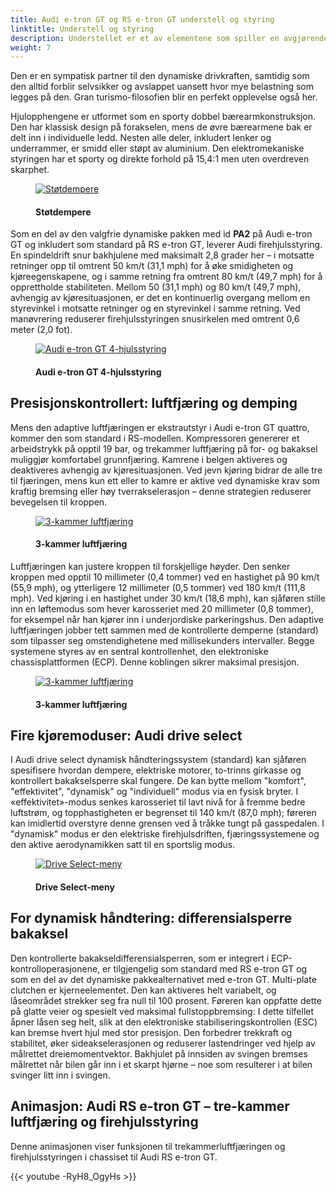 ```yaml
---
title: Audi e-tron GT og RS e-tron GT understell og styring
linktitle: Understell og styring
description: Understellet er et av elementene som spiller en avgjørende rolle for å forme den harmoniske helhetskarakteren til Audi e-tron GT quattro og RS e-tron GT.
weight: 7
---
```

  <!-- markdownlint-disable MD033 -->
Den er en sympatisk partner til den dynamiske drivkraften, samtidig som den alltid forblir selvsikker og avslappet uansett hvor mye belastning som legges på den. Gran turismo-filosofien blir en perfekt opplevelse også her.

Hjulopphengene er utformet som en sporty dobbel bærearmkonstruksjon. Den har klassisk design på forakselen, mens de øvre bærearmene bak er delt inn i individuelle ledd. Nesten alle deler, inkludert lenker og underrammer, er smidd eller støpt av aluminium. Den elektromekaniske styringen har et sporty og direkte forhold på 15,4:1 men uten overdreven skarphet.

<figure>
    <a href="https://media.electrichasgoneaudi.net/multimedia/models/e-tron-gt/drivetrain/suspension/suspensions1.jpg">
        <img src="https://media.electrichasgoneaudi.net/multimedia/models/e-tron-gt/drivetrain/suspension/suspensions1s.jpg"
        alt="Støtdempere" title="Støtdempere">
    </a>
    <figcaption><h4>Støtdempere</h4></figcaption>
</figure>

Som en del av den valgfrie dynamiske pakken med id **PA2** på Audi e-tron GT og inkludert som standard på RS e-tron GT, leverer Audi firehjulsstyring. En spindeldrift snur bakhjulene med maksimalt 2,8 grader her – i motsatte retninger opp til omtrent 50 km/t (31,1 mph) for å øke smidigheten og kjøreegenskapene, og i samme retning fra omtrent 80 km/t (49,7 mph) for å opprettholde stabiliteten. Mellom 50 (31,1 mph) og 80 km/t (49,7 mph), avhengig av kjøresituasjonen, er det en kontinuerlig overgang mellom en styrevinkel i motsatte retninger og en styrevinkel i samme retning. Ved manøvrering reduserer firehjulsstyringen snusirkelen med omtrent 0,6 meter (2,0 fot).

<figure>
    <a href="https://media.electrichasgoneaudi.net/multimedia/models/e-tron-gt/drivetrain/suspension/4wheelsteering.jpg">
        <img src="https://media.electrichasgoneaudi.net/multimedia/models/e-tron-gt/drivetrain/suspension/4wheelsteerings.jpg"
        alt="Audi e-tron GT 4-hjulsstyring" title="Audi e-tron GT 4-hjulsstyring">
    </a>
    <figcaption><h4>Audi e-tron GT 4-hjulsstyring</h4></figcaption>
</figure>

## Presisjonskontrollert: luftfjæring og demping

Mens den adaptive luftfjæringen er ekstrautstyr i Audi e-tron GT quattro, kommer den som standard i RS-modellen. Kompressoren genererer et arbeidstrykk på opptil 19 bar, og trekammer luftfjæring på for- og bakaksel muliggjør komfortabel grunnfjæring. Kamrene i belgen aktiveres og deaktiveres avhengig av kjøresituasjonen. Ved jevn kjøring bidrar de alle tre til fjæringen, mens kun ett eller to kamre er aktive ved dynamiske krav som kraftig bremsing eller høy tverrakselerasjon – denne strategien reduserer bevegelsen til kroppen.

<figure>
    <a href="https://media.electrichasgoneaudi.net/multimedia/models/e-tron-gt/drivetrain/suspension/suspension3.jpg">
        <img src="https://media.electrichasgoneaudi.net/multimedia/models/e-tron-gt/drivetrain/suspension/suspension3s.jpg"
        alt="3-kammer luftfjæring" title="3-kammer luftfjæring">
    </a>
    <figcaption><h4>3-kammer luftfjæring</h4></figcaption>
</figure>

Luftfjæringen kan justere kroppen til forskjellige høyder. Den senker kroppen med opptil 10 millimeter (0,4 tommer) ved en hastighet på 90 km/t (55,9 mph), og ytterligere 12 millimeter (0,5 tommer) ved 180 km/t (111,8 mph). Ved kjøring i en hastighet under 30 km/t (18,6 mph), kan sjåføren stille inn en løftemodus som hever karosseriet med 20 millimeter (0,8 tommer), for eksempel når han kjører inn i underjordiske parkeringshus. Den adaptive luftfjæringen jobber tett sammen med de kontrollerte demperne (standard) som tilpasser seg omstendighetene med millisekunders intervaller. Begge systemene styres av en sentral kontrollenhet, den elektroniske chassisplattformen (ECP). Denne koblingen sikrer maksimal presisjon.

<figure>
    <a href="https://media.electrichasgoneaudi.net/multimedia/models/e-tron-gt/drivetrain/suspension/suspension2.jpg">
        <img src="https://media.electrichasgoneaudi.net/multimedia/models/e-tron-gt/drivetrain/suspension/suspension2s.jpg"
        alt="3-kammer luftfjæring" title="3-kammer luftfjæring">
    </a>
    <figcaption><h4>3-kammer luftfjæring</h4></figcaption>
</figure>

## Fire kjøremoduser: Audi drive select

I Audi drive select dynamisk håndteringssystem (standard) kan sjåføren spesifisere hvordan dempere, elektriske motorer, to-trinns girkasse og kontrollert bakakselsperre skal fungere. De kan bytte mellom "komfort", "effektivitet", "dynamisk" og "individuell" modus via en fysisk bryter. I «effektivitet»-modus senkes karosseriet til lavt nivå for å fremme bedre luftstrøm, og topphastigheten er begrenset til 140 km/t (87,0 mph); føreren kan imidlertid overstyre denne grensen ved å tråkke tungt på gasspedalen. I "dynamisk" modus er den elektriske firehjulsdriften, fjæringssystemene og den aktive aerodynamikken satt til en sportslig modus.

<figure>
    <a href="https://media.electrichasgoneaudi.net/multimedia/models/e-tron-gt/drivetrain/suspension/driveselect_1.jpg">
        <img src="https://media.electrichasgoneaudi.net/multimedia/models/e-tron-gt/drivetrain/suspension/driveselect_1s.jpg"
        alt="Drive Select-meny" title="Drive Select-meny">
    </a>
    <figcaption><h4>Drive Select-meny</h4></figcaption>
</figure>

## For dynamisk håndtering: differensialsperre bakaksel

Den kontrollerte bakakseldifferensialsperren, som er integrert i ECP-kontrolloperasjonene, er tilgjengelig som standard med RS e-tron GT og som en del av det dynamiske pakkealternativet med e-tron GT. Multi-plate clutchen er kjerneelementet. Den kan aktiveres helt variabelt, og låseområdet strekker seg fra null til 100 prosent. Føreren kan oppfatte dette på glatte veier og spesielt ved maksimal fullstoppbremsing: I dette tilfellet åpner låsen seg helt, slik at den elektroniske stabiliseringskontrollen (ESC) kan bremse hvert hjul med stor presisjon. Den forbedrer trekkraft og stabilitet, øker sideakselerasjonen og reduserer lastendringer ved hjelp av målrettet dreiemomentvektor. Bakhjulet på innsiden av svingen bremses målrettet når bilen går inn i et skarpt hjørne – noe som resulterer i at bilen svinger litt inn i svingen.

## Animasjon: Audi RS e-tron GT – tre-kammer luftfjæring og firehjulsstyring

Denne animasjonen viser funksjonen til trekammerluftfjæringen og firehjulsstyringen i chassiset til Audi RS e-tron GT.

{{< youtube -RyH8_OgyHs >}}
